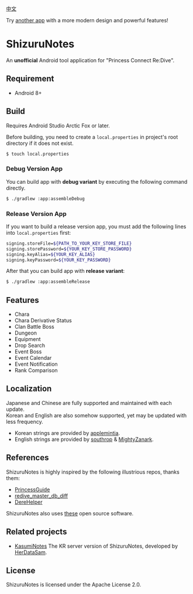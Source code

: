[中文](README_CN.md)

Try [another app](https://github.com/wthee/pcr-tool) with a more modern design and powerful features!

# ShizuruNotes
An **unofficial** Android tool application for "Princess Connect Re:Dive".

## Requirement
* Android 8+

## Build
Requires Android Studio Arctic Fox or later.  

Before building, you need to create a `local.properties` in project's root directory if it does not exist.

```sh
$ touch local.properties
```

### Debug Version App
You can build app with **debug variant** by executing the following command directly. 

```sh
$ ./gradlew :app:assembleDebug
```

### Release Version App
If you want to build a release version app, you must add the following lines into `local.properties` first:

```sh
signing.storeFile=${PATH_TO_YOUR_KEY_STORE_FILE}
signing.storePassword=${YOUR_KEY_STORE_PASSWORD}
signing.keyAlias=${YOUR_KEY_ALIAS}
signing.keyPassword=${YOUR_KEY_PASSWORD}
```

After that you can build app with **release variant**:

```sh
$ ./gradlew :app:assembleRelease
```

## Features
* Chara
* Chara Derivative Status
* Clan Battle Boss
* Dungeon
* Equipment
* Drop Search
* Event Boss
* Event Calendar
* Event Notification
* Rank Comparison

## Localization
Japanese and Chinese are fully supported and maintained with each update.  
Korean and English are also somehow supported, yet may be updated with less frequency.  
* Korean strings are provided by [applemintia](https://twitter.com/_applemintia).  
* English strings are provided by [southrop](https://github.com/southrop) & [MightyZanark](https://github.com/MightyZanark).

## References
ShizuruNotes is highly inspired by the following illustrious repos, thanks them:
* [PrincessGuide](https://github.com/superk589/PrincessGuide)
* [redive_master_db_diff](https://github.com/esterTion/redive_master_db_diff)
* [DereHelper](https://github.com/Lazyeraser/DereHelper)

ShizuruNotes also uses [these](OPENSOURCE.md) open source software.

## Related projects
* [KasumiNotes](https://github.com/HerDataSam/KasumiNotes) The KR server version of ShizuruNotes, developed by [HerDataSam](https://github.com/HerDataSam).

## License
ShizuruNotes is licensed under the Apache License 2.0. 
